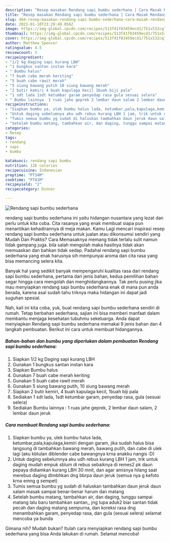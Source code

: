 ```yaml
---
description: "Resep masakan Rendang sapi bumbu sederhana | Cara Masak Rendang sapi bumbu sederhana Yang Enak dan Simpel"
title: "Resep masakan Rendang sapi bumbu sederhana | Cara Masak Rendang sapi bumbu sederhana Yang Enak dan Simpel"
slug: 464-resep-masakan-rendang-sapi-bumbu-sederhana-cara-masak-rendang-sapi-bumbu-sederhana-yang-enak-dan-simpel
date: 2021-01-10T23:29:49.056Z
image: https://img-global.cpcdn.com/recipes/513f41f83459ecd1/751x532cq70/rendang-sapi-bumbu-sederhana-foto-resep-utama.jpg
thumbnail: https://img-global.cpcdn.com/recipes/513f41f83459ecd1/751x532cq70/rendang-sapi-bumbu-sederhana-foto-resep-utama.jpg
cover: https://img-global.cpcdn.com/recipes/513f41f83459ecd1/751x532cq70/rendang-sapi-bumbu-sederhana-foto-resep-utama.jpg
author: Matthew Spencer
ratingvalue: 4.5
reviewcount: 3
recipeingredient:
- "1/2 kg Daging sapi kurang LBH"
- "1 bungkus santan instan kara"
- " Bumbu halus"
- "7 buah cabe merah keriting"
- "5 buah cabe rawit merah"
- "5 siung bawang putih 10 siung bawang merah"
- "2 butir kemiri 4 buah kapulaga kecil 1buah biji pala"
- "1 sdt lada 1sdt ketumbar garam penyedap rasa gula sesuai selera"
- " Bumbu lainnya  1 ruas jahe geprek 2 lembar daun salam 2 lembar daun jeruk"
recipeinstructions:
- "Siapkan bumbu ya, ulek bumbu halus lada, ketumbar,pala,kapulaga,kemiri dengan garam, jika sudah halus bisa langsung di tambahkan bawang merah, bawang putih, dan cabe di ulek lagi (aku kbtulan diblender cabe bawangnya krna anakku nangis :D)"
- "Untuk daging sebelumnya aku udh rebus kurang LBH 1 jam, trik untuk daging mudah empuk sblum di rebus sebaiknya di remes2 pk daun pepaya didiamkan kurang LBH 30 mnit, dan agar amisnya hilang saat merebus daging dtmbhkan dng bbrpa daun jeruk (semua nya g kefoto krna emng g sempet)"
- "Tumis semua bumbu yg sudah di haluskan tambahkan daun jeruk daun salam masak sampai benar-benar harum dan matang"
- "Setelah bumbu matang, tambahkan air, dan daging, tunggu sampai matang lalu baru tambahkan santan,, jng lupa aduk2 biar santan tidak pecah dan daging matang sempurna, dan koreksi rasa dng menambahkan garam, penyedap rasa, dan gula (sesuai selera) selamat mencoba ya bunda"
categories:
- Resep
tags:
- rendang
- sapi
- bumbu

katakunci: rendang sapi bumbu 
nutrition: 126 calories
recipecuisine: Indonesian
preptime: "PT34M"
cooktime: "PT41M"
recipeyield: "2"
recipecategory: Dinner

---
```



![Rendang sapi bumbu sederhana](https://img-global.cpcdn.com/recipes/513f41f83459ecd1/751x532cq70/rendang-sapi-bumbu-sederhana-foto-resep-utama.jpg)


rendang sapi bumbu sederhana ini yaitu hidangan nusantara yang lezat dan perlu untuk kita coba. Cita rasanya yang enak membuat siapa pun menantikan kehadirannya di meja makan.
Kamu Lagi mencari inspirasi resep rendang sapi bumbu sederhana untuk jualan atau dikonsumsi sendiri yang Mudah Dan Praktis? Cara Memasaknya memang tidak terlalu sulit namun tidak gampang juga. bila salah mengolah maka hasilnya tidak akan memuaskan dan bahkan tidak sedap. Padahal rendang sapi bumbu sederhana yang enak harusnya sih mempunyai aroma dan cita rasa yang bisa memancing selera kita.



Banyak hal yang sedikit banyak mempengaruhi kualitas rasa dari rendang sapi bumbu sederhana, pertama dari jenis bahan, kedua pemilihan bahan segar hingga cara mengolah dan menghidangkannya. Tak perlu pusing jika mau menyiapkan rendang sapi bumbu sederhana enak di mana pun anda berada, karena asal sudah tahu triknya maka hidangan ini dapat jadi suguhan spesial.


Nah, kali ini kita coba, yuk, buat rendang sapi bumbu sederhana sendiri di rumah. Tetap berbahan sederhana, sajian ini bisa memberi manfaat dalam membantu menjaga kesehatan tubuhmu sekeluarga. Anda dapat menyiapkan Rendang sapi bumbu sederhana memakai 9 jenis bahan dan 4 langkah pembuatan. Berikut ini cara untuk membuat hidangannya.

<!--inarticleads1-->

##### Bahan-bahan dan bumbu yang diperlukan dalam pembuatan Rendang sapi bumbu sederhana:

1. Siapkan 1/2 kg Daging sapi kurang LBH
1. Gunakan 1 bungkus santan instan kara
1. Siapkan  Bumbu halus
1. Gunakan 7 buah cabe merah keriting
1. Gunakan 5 buah cabe rawit merah
1. Gunakan 5 siung bawang putih, 10 siung bawang merah
1. Siapkan 2 butir kemiri, 4 buah kapulaga kecil, 1buah biji pala
1. Sediakan 1 sdt lada, 1sdt ketumbar garam, penyedap rasa, gula (sesuai selera)
1. Sediakan  Bumbu lainnya : 1 ruas jahe geprek, 2 lembar daun salam, 2 lembar daun jeruk




<!--inarticleads2-->

##### Cara membuat Rendang sapi bumbu sederhana:

1. Siapkan bumbu ya, ulek bumbu halus lada, ketumbar,pala,kapulaga,kemiri dengan garam, jika sudah halus bisa langsung di tambahkan bawang merah, bawang putih, dan cabe di ulek lagi (aku kbtulan diblender cabe bawangnya krna anakku nangis :D)
1. Untuk daging sebelumnya aku udh rebus kurang LBH 1 jam, trik untuk daging mudah empuk sblum di rebus sebaiknya di remes2 pk daun pepaya didiamkan kurang LBH 30 mnit, dan agar amisnya hilang saat merebus daging dtmbhkan dng bbrpa daun jeruk (semua nya g kefoto krna emng g sempet)
1. Tumis semua bumbu yg sudah di haluskan tambahkan daun jeruk daun salam masak sampai benar-benar harum dan matang
1. Setelah bumbu matang, tambahkan air, dan daging, tunggu sampai matang lalu baru tambahkan santan,, jng lupa aduk2 biar santan tidak pecah dan daging matang sempurna, dan koreksi rasa dng menambahkan garam, penyedap rasa, dan gula (sesuai selera) selamat mencoba ya bunda




Gimana nih? Mudah bukan? Itulah cara menyiapkan rendang sapi bumbu sederhana yang bisa Anda lakukan di rumah. Selamat mencoba!

